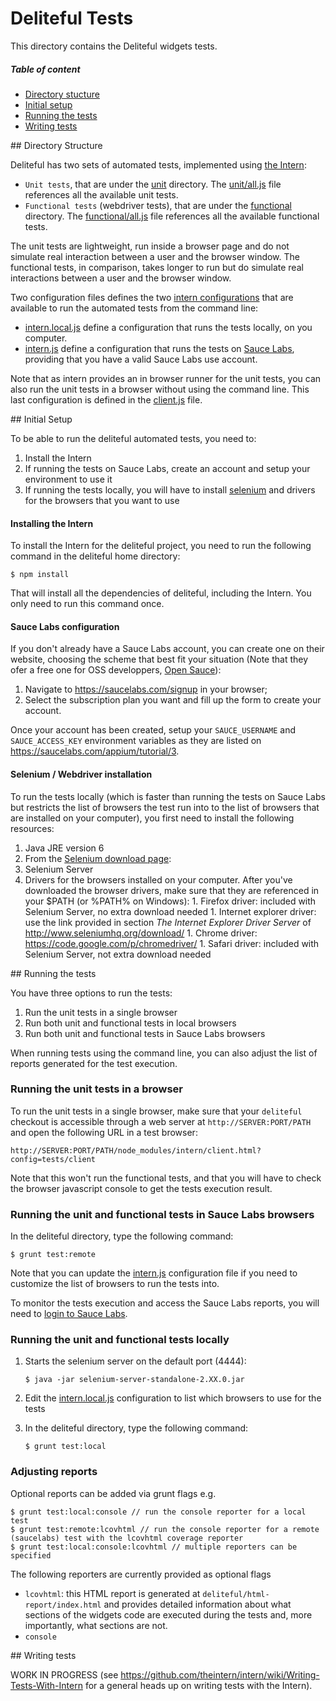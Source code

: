 # Deliteful Tests

This directory contains the Deliteful widgets tests.

##### Table of content

- [Directory stucture](#structure)
- [Initial setup](#setup)
- [Running the tests](#running)
- [Writing tests](#writing)

<a name="#structure"/>
## Directory Structure

Deliteful has two sets of automated tests, implemented using [the Intern](https://github.com/theintern/intern):

- `Unit tests`, that are under the [unit](./unit) directory. The [unit/all.js](./unit/all.js) file references all the available unit tests.
- `Functional tests` (webdriver tests), that are under the [functional](./functional) directory. The [functional/all.js](./functional/all.js) file references all the available functional tests. 

The unit tests are lightweight, run inside a browser page and do not simulate real interaction between a user and the browser window.
The functional tests, in comparison, takes longer to run but do simulate real interactions between a user and the browser window.

Two configuration files defines the two [intern configurations](https://github.com/theintern/intern/wiki/Configuring-Intern) that are available to run the automated tests from the command line:
- [intern.local.js](./intern.local.js) define a configuration that runs the tests locally, on you computer.
- [intern.js](./intern.js) define a configuration that runs the tests on [Sauce Labs](https://saucelabs.com/), providing that you have a valid Sauce Labs use account.

Note that as intern provides an in browser runner for the unit tests, you can also run the unit tests in a browser without using the command line.
This last configuration is defined in the [client.js](./client.js) file.

<a name="#setup"/>
## Initial Setup

To be able to run the deliteful automated tests, you need to:

1. Install the Intern
2. If running the tests on Sauce Labs, create an account and setup your environment to use it
3. If running the tests locally, you will have to install [selenium](http://www.seleniumhq.org/) and drivers for the browsers that you want to use

#### Installing the Intern

To install the Intern for the deliteful project, you need to run the following command in the deliteful home directory:

```
$ npm install
```

That will install all the dependencies of deliteful, including the Intern. You only need to run this command once.

#### Sauce Labs configuration

If you don't already have a Sauce Labs account, you can create one on their website, choosing the scheme that best fit your situation (Note that they ofer a free one for OSS developpers, [Open Sauce](https://saucelabs.com/opensauce)):

1. Navigate to https://saucelabs.com/signup in your browser;
2. Select the subscription plan you want and fill up the form to create your account.

Once your account has been created, setup your `SAUCE_USERNAME` and `SAUCE_ACCESS_KEY` environment variables as they are listed
on https://saucelabs.com/appium/tutorial/3.

#### Selenium / Webdriver installation

To run the tests locally (which is faster than running the tests on Sauce Labs but restricts the list of browsers the test run into to the list of browsers
that are installed on your computer), you first need to install the following resources:

1. Java JRE version 6
1. From the [Selenium download page](http://www.seleniumhq.org/download/):
  1. Selenium Server
  1. Drivers for the browsers installed on your computer. After you've downloaded the browser drivers, make sure that they are referenced in your $PATH (or %PATH% on Windows):
    1. Firefox driver: included with Selenium Server, no extra download needed
    1. Internet explorer driver: use the link provided in section _The Internet Explorer Driver Server_ of http://www.seleniumhq.org/download/
    1. Chrome driver: https://code.google.com/p/chromedriver/
    1. Safari driver: included with Selenium Server, not extra download needed

<a name="#running"/>
## Running the tests

You have three options to run the tests:

1. Run the unit tests in a single browser
2. Run both unit and functional tests in local browsers
3. Run both unit and functional tests in Sauce Labs browsers

When running tests using the command line, you can also adjust the list of reports generated for the test execution.

### Running the unit tests in a browser

To run the unit tests in a single browser, make sure that your `deliteful` checkout is accessible through a web server at `http://SERVER:PORT/PATH` and open the following URL in a test browser:

```
http://SERVER:PORT/PATH/node_modules/intern/client.html?config=tests/client
```

Note that this won't run the functional tests, and that you will have to check the browser javascript console to get the tests execution result.


### Running the unit and functional tests in Sauce Labs browsers

In the deliteful directory, type the following command:

```
$ grunt test:remote
```

Note that you can update the [intern.js](./intern.js) configuration file if you need to customize the list of browsers to run the tests into.

To monitor the tests execution and access the Sauce Labs reports, you will need to [login to Sauce Labs](https://saucelabs.com/login). 

### Running the unit and functional tests locally

1. Starts the selenium server on the default port (4444):

   ```
   $ java -jar selenium-server-standalone-2.XX.0.jar
   ```

2. Edit the [intern.local.js](./intern.local.js) configuration to list which browsers to use for the tests

3. In the deliteful directory, type the following command:

   ```
   $ grunt test:local
   ```


### Adjusting reports

Optional reports can be added via grunt flags e.g.

    $ grunt test:local:console // run the console reporter for a local test
    $ grunt test:remote:lcovhtml // run the console reporter for a remote (saucelabs) test with the lcovhtml coverage reporter
    $ grunt test:local:console:lcovhtml // multiple reporters can be specified

The following reporters are currently provided as optional flags
   * `lcovhtml`: this HTML report is generated at `deliteful/html-report/index.html` and provides detailed information about what sections of the widgets code are executed during the tests and, more importantly, what sections are not.
   * `console`

<a name="#writing"/>
## Writing tests

WORK IN PROGRESS (see https://github.com/theintern/intern/wiki/Writing-Tests-With-Intern for a general heads up on writing tests with the Intern).
